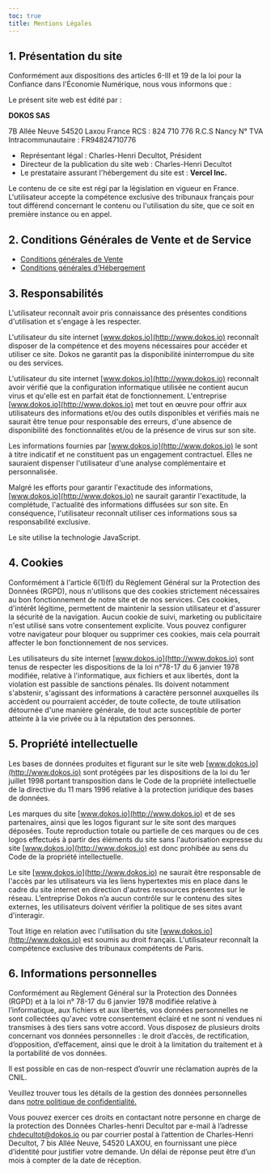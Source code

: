 ```yaml
---
toc: true
title: Mentions Légales
---
```


## **1. Présentation du site**

Conformément aux dispositions des articles 6-III et 19 de la loi pour la Confiance dans l'Économie Numérique, nous vous informons que :

Le présent site web est édité par :

**DOKOS SAS**

7B Allée Neuve
54520 Laxou France
RCS : 824 710 776 R.C.S Nancy
N° TVA Intracommunautaire : FR94824710776

- Représentant légal : Charles-Henri Decultot, Président
- Directeur de la publication du site web : Charles-Henri Decultot
- Le prestataire assurant l'hébergement du site est : **Vercel Inc.** 

Le contenu de ce site est régi par la législation en vigueur en France. L'utilisateur accepte la compétence exclusive des tribunaux français pour tout différend concernant le contenu ou l'utilisation du site, que ce soit en première instance ou en appel.

## 2. Conditions Générales de Vente et de Service

- [Conditions générales de Vente](/fr/termsandconditions)
- [Conditions générales d’Hébergement](/fr/hostingconditions)

## **3.** Responsabilités

L'utilisateur reconnaît avoir pris connaissance des présentes conditions d'utilisation et s'engage à les respecter.

L'utilisateur du site internet [www.dokos.io](http://www.dokos.io) reconnaît disposer de la compétence et des moyens nécessaires pour accéder et utiliser ce site. Dokos ne garantit pas la disponibilité ininterrompue du site ou des services.

L'utilisateur du site internet [www.dokos.io](http://www.dokos.io) reconnaît avoir vérifié que la configuration informatique utilisée ne contient aucun virus et qu'elle est en parfait état de fonctionnement. L'entreprise [www.dokos.io](http://www.dokos.io) met tout en œuvre pour offrir aux utilisateurs des informations et/ou des outils disponibles et vérifiés mais ne saurait être tenue pour responsable des erreurs, d'une absence de disponibilité des fonctionnalités et/ou de la présence de virus sur son site.

Les informations fournies par [www.dokos.io](http://www.dokos.io) le sont à titre indicatif et ne constituent pas un engagement contractuel. Elles ne sauraient dispenser l'utilisateur d'une analyse complémentaire et personnalisée.

Malgré les efforts pour garantir l'exactitude des informations, [www.dokos.io](http://www.dokos.io) ne saurait garantir l'exactitude, la complétude, l'actualité des informations diffusées sur son site. En conséquence, l'utilisateur reconnaît utiliser ces informations sous sa responsabilité exclusive.

Le site utilise la technologie JavaScript.

## **4.** Cookies

Conformément à l'article 6(1)(f) du Règlement Général sur la Protection des Données (RGPD), nous n'utilisons que des cookies strictement nécessaires au bon fonctionnement de notre site et de nos services. Ces cookies, d'intérêt légitime, permettent de maintenir la session utilisateur et d'assurer la sécurité de la navigation. Aucun cookie de suivi, marketing ou publicitaire n'est utilisé sans votre consentement explicite. Vous pouvez configurer votre navigateur pour bloquer ou supprimer ces cookies, mais cela pourrait affecter le bon fonctionnement de nos services.

Les utilisateurs du site internet [www.dokos.io](http://www.dokos.io) sont tenus de respecter les dispositions de la loi n°78-17 du 6 janvier 1978 modifiée, relative à l'informatique, aux fichiers et aux libertés, dont la violation est passible de sanctions pénales. Ils doivent notamment s'abstenir, s'agissant des informations à caractère personnel auxquelles ils accèdent ou pourraient accéder, de toute collecte, de toute utilisation détournée d'une manière générale, de tout acte susceptible de porter atteinte à la vie privée ou à la réputation des personnes.

## **5. Propriété intellectuelle**

Les bases de données produites et figurant sur le site web [www.dokos.io](http://www.dokos.io) sont protégées par les dispositions de la loi du 1er juillet 1998 portant transposition dans le Code de la propriété intellectuelle de la directive du 11 mars 1996 relative à la protection juridique des bases de données.

Les marques du site [www.dokos.io](http://www.dokos.io) et de ses partenaires, ainsi que les logos figurant sur le site sont des marques déposées. Toute reproduction totale ou partielle de ces marques ou de ces logos effectués à partir des éléments du site sans l'autorisation expresse du site [www.dokos.io](http://www.dokos.io) est donc prohibée au sens du Code de la propriété intellectuelle.

Le site [www.dokos.io](http://www.dokos.io) ne saurait être responsable de l'accès par les utilisateurs via les liens hypertextes mis en place dans le cadre du site internet en direction d'autres ressources présentes sur le réseau. L’entreprise Dokos n’a aucun contrôle sur le contenu des sites externes, les utilisateurs doivent vérifier la politique de ses sites avant d'interagir.

Tout litige en relation avec l'utilisation du site [www.dokos.io](http://www.dokos.io) est soumis au droit français. L'utilisateur reconnaît la compétence exclusive des tribunaux compétents de Paris.

## 6. Informations personnelles

Conformément au Règlement Général sur la Protection des Données (RGPD) et à la loi n° 78-17 du 6 janvier 1978 modifiée relative à l’informatique, aux fichiers et aux libertés, vos données personnelles ne sont collectées qu'avec votre consentement éclairé et ne sont ni vendues ni transmises à des tiers sans votre accord. Vous disposez de plusieurs droits concernant vos données personnelles : le droit d’accès, de rectification, d’opposition, d’effacement, ainsi que le droit à la limitation du traitement et à la portabilité de vos données.

Il est possible en cas de non-respect d’ouvrir une réclamation auprès de la CNIL. 

Veuillez trouver tous les détails de la gestion des données personnelles dans [notre politique de confidentialité.](/fr/securityandprivacy) 

Vous pouvez exercer ces droits en contactant notre personne en charge de la protection des Données Charles-henri Decultot par e-mail à l’adresse <chdecultot@dokos.io> ou par courrier postal à l’attention de Charles-Henri Decultot, 7 bis Allée Neuve, 54520 LAXOU, en fournissant une pièce d’identité pour justifier votre demande. Un délai de réponse peut être d’un mois à compter de la date de réception.
